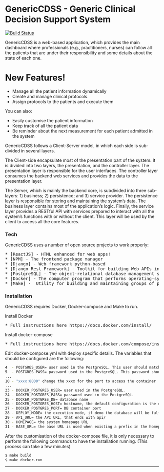 # GenericCDSS - Generic Clinical Decision Support System


[![Build Status](https://travis-ci.org/joemccann/dillinger.svg?branch=master)](https://github.com/bioinformatics-ua/GenericCDSS/tree/master)

GenericCDSS is a web-based application, which provides the main dashboard where professionals (e.g., practitioners, nurses) can follow all the patients that are under their responsibility and some details about the state of each one.

# New Features!

  - Manage all the patient information dynamically
  - Create and manage clinical protocols
  - Assign protocols to the patients and execute them

You can also:
  - Easily customise the patient information
  - Keep track of all the patient data
  - Be reminder about the next measurement for each patient admitted in the system
 
GenericCDSS follows a Client-Server model, in which each side is sub-divided in several layers.

The Client-side encapsulate most of the presentation part of the system. It is divided into two layers, the presentation, and the controller layer. The presentation layer is responsible for the user interfaces. The controller layer consumes the backend web services and provides the data to the presentation layer.

The Server, which is mainly the backend core, is subdivided into three sub-layers: 1) business; 2) persistence; and 3) service provider. The persistence layer is responsible for storing and maintaining the system’s data. The business layer contains most of the application’s logic. Finally, the service layer provides a RESTful API with services prepared to interact with all the system’s functions with or without the client. This layer will be used by the client to access all the core features.

### Tech

GenericCDSS uses a number of open source projects to work properly:

<pre>
* [ReactJS] - HTML enhanced for web apps!
* [NPM] - The frontend package manager
* [Django] - Web framework python-based
* [Django Rest Framework] - Toolkit for building Web APIs in Django projects
* [PostgreSQL] - The object-relational database management system
* [Docker] - The computer program that performs operating-system-level virtualization
* [Make] -  Utility for building and maintaining groups of programs
</pre>

### Installation

GenericCDSS requires Docker, Docker-compose and Make to run.

Install Docker

<pre>
* Full instructions here https://docs.docker.com/install/
</pre>

Install docker-compose

<pre>
* Full instructions here https://docs.docker.com/compose/install/
</pre>

Edit docker-compose.yml with deploy specific details. The variables that should be configured are the following:

```sh
4  - POSTGRES_USER= user used in the PostgreSQL. This user should match with the user used in row 23
5  - POSTGRES_PASS= password used in the PostgreSQL. This password should match with the user used in row 23
...
10 - "xxxx:8000" change the xxxx for the port to access the container
...      
23 - DOCKER_POSTGRES_USER= user used in the PostgreSQL.
24 - DOCKER_POSTGRES_PASS= password used in the PostgreSQL. 
25 - DOCKER_POSTGRES_DB= database name
26 - DOCKER_POSTGRES_HOST= hostname, the default configuration is the container defined in the docker-compose file
27 - DOCKER_POSTGRES_PORT= DB container port
28 - DEPLOY_MODE= the execution mode, if demo the database will be fulfilled with random data
29 - API_URL= the API URL, that ends with api/
30 - HOMEPAGE= the system homepage URL
31 - BASE_URL= the base URL is used when existing a prefix in the homepage URL. For instance, www.page.com/genericcdss, in this case, it is necessary to define the genericcdss in this variable
```

After the customisation of the docker-compose file, it is only necessary to perform the following commands to have the installation running. (This process can take a few minutes)

```sh
$ make build
$ make docker-run
```



----
